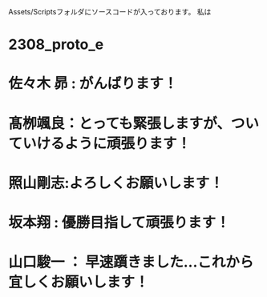 Assets/Scriptsフォルダにソースコードが入っております。
私は


# 2308_proto_e

# 佐々木 昴 : がんばります！
# 髙栁颯良：とっても緊張しますが、ついていけるように頑張ります！
# 照山剛志:よろしくお願いします！
# 坂本翔 : 優勝目指して頑張ります！
# 山口駿一 ： 早速躓きました...これから宜しくお願いします！
